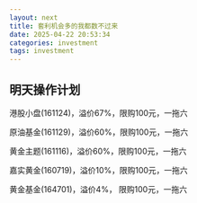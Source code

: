 ```yaml
---
layout: next
title: 套利机会多的我都数不过来
date: 2025-04-22 20:53:34
categories: investment
tags: investment
---
```


## 明天操作计划

港股小盘(161124)，溢价67%，限购100元，一拖六

原油基金(161129)，溢价60%，限购100元，一拖六

黄金主题(161116)，溢价60%，限购100元，一拖六

嘉实黄金(160719)，溢价10%，限购100元，一拖六

黄金基金(164701)，溢价4%， 限购100元，一拖六